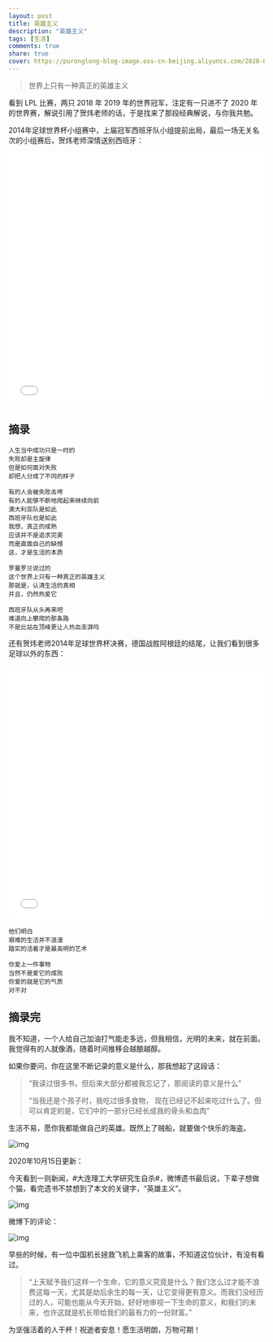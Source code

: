 ```yaml
---
layout: post
title: 英雄主义
description: "英雄主义"
tags: [生活]
comments: true
share: true
cover: https://puronglong-blog-image.oss-cn-beijing.aliyuncs.com/2020-08-30-16.jpg
---
```


> 世界上只有一种真正的英雄主义

<!-- more -->

看到 LPL 比赛，两只 2018 年 2019 年的世界冠军，注定有一只进不了 2020 年的世界赛，解说引用了贺炜老师的话，于是找来了那段经典解说，与你我共勉。

2014年足球世界杯小组赛中，上届冠军西班牙队小组提前出局，最后一场无关名次的小组赛后，贺炜老师深情送别西班牙：

<iframe src="////player.bilibili.com/player.html?aid=13208664&bvid=BV1yx411n7Ax&cid=21660905&page=1&high_quality=1&danmaku=0" scrolling="no" border="0" frameborder="no" framespacing="0" allowfullscreen="true" width="100%" height="500"></iframe>

## 摘录

```
人生当中成功只是一时的
失败却是主旋律
但是如何面对失败
却把人分成了不同的样子

有的人会被失败击垮
有的人能够不断地爬起来继续向前
澳大利亚队是如此
西班牙队也是如此
我想，真正的成熟
应该并不是追求完美
而是直面自己的缺憾
这，才是生活的本质

罗曼罗兰说过的
这个世界上只有一种真正的英雄主义
那就是，认清生活的真相
并且，仍然热爱它

西班牙队从头再来吧
难道向上攀爬的那条路
不是比站在顶峰更让人热血澎湃吗
```

还有贺炜老师2014年足球世界杯决赛，德国战胜阿根廷的结尾，让我们看到很多足球以外的东西：

<iframe src="//player.bilibili.com/player.html?aid=24207010&bvid=BV1DW411P7w7&cid=40580722&page=1&high_quality=1&danmaku=0" scrolling="no" border="0" frameborder="no" framespacing="0" allowfullscreen="true" width="100%" height="500"></iframe>

```
他们明白
艰难的生活并不浪漫
踏实的活着才是最高明的艺术
```

```
你爱上一件事物
当然不是爱它的成败
你爱的就是它的气质
对不对
```

## 摘录完

我不知道，一个人给自己加油打气能走多远，但我相信，光明的未来，就在前面。我觉得有的人就像酒，随着时间推移会越酿越醇。

如果你要问，你在这里不断记录的意义是什么，那我想起了这段话：

> “我读过很多书，但后来大部分都被我忘记了，那阅读的意义是什么”
> 
> “当我还是个孩子时，我吃过很多食物，
> 现在已经记不起来吃过什么了。但可以肯定的是，它们中的一部分已经长成我的骨头和血肉”

生活不易，愿你我都能做自己的英雄。既然上了贼船，就要做个快乐的海盗。

![img](https://puronglong-blog-image.oss-cn-beijing.aliyuncs.com/20200928104639.png)

2020年10月15日更新：

今天看到一则新闻，#大连理工大学研究生自杀#，微博遗书最后说，下辈子想做个猫，看完遗书不禁想到了本文的关键字，“英雄主义”。

![img](https://puronglong-blog-image.oss-cn-beijing.aliyuncs.com/20201020094744.png)

微博下的评论：

![img](https://puronglong-blog-image.oss-cn-beijing.aliyuncs.com/20201020094917.png)

早些的时候，有一位中国机长拯救飞机上乘客的故事，不知道这位伙计，有没有看过。

> “上天赋予我们这样一个生命，它的意义究竟是什么？我们怎么过才能不浪费这每一天，尤其是劫后余生的每一天，让它变得更有意义。而我们没经历过的人，可能也能从今天开始，好好地审视一下生命的意义，和我们的未来，也许这就是机长带给我们的最有力的一份财富。”

为坚强活着的人干杯！祝逝者安息！愿生活明朗，万物可期！
